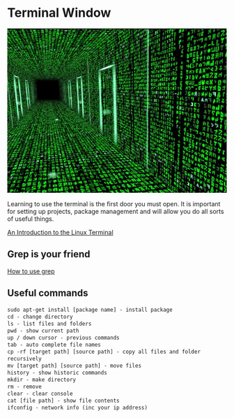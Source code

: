 # Terminal Window

![](matrix.jpg)

Learning to use the terminal is the first door you must open.  It is important for setting up projects, package management and will allow you do all sorts of useful things.

[An Introduction to the Linux Terminal](https://www.digitalocean.com/community/tutorials/an-introduction-to-the-linux-terminal)

## Grep is your friend 
[How to use grep](https://www.cyberciti.biz/faq/howto-use-grep-command-in-linux-unix/)

## Useful commands
```
sudo apt-get install [package name] - install package 
cd - change directory
ls - list files and folders
pwd - show current path
up / down cursor - previous commands
tab - auto complete file names
cp -rf [target path] [source path] - copy all files and folder recursively 
mv [target path] [source path] - move files
history - show historic commands
mkdir - make directory
rm - remove
clear - clear console
cat [file path] - show file contents
ifconfig - network info (inc your ip address)

```